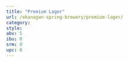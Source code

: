 ```yaml
---
title: "Premium Lager"
url: /okanagan-spring-brewery/premium-lager/
category: 
style: 
abv: 5
ibu: 0
srm: 0
upc: 0
---
```


